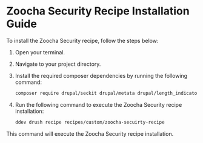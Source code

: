 # Zoocha Security Recipe Installation Guide

To install the Zoocha Security recipe, follow the steps below:

1. Open your terminal.
2. Navigate to your project directory.
3. Install the required composer dependencies by running the following command:

    ```sh
    composer require drupal/seckit drupal/metata drupal/length_indicator drupal/password_policy_history drupal/password_policy_length drupal/username_enumeration_prevention drupal/flood_control
    ```
4. Run the following command to execute the Zoocha Security recipe installation:

    ```sh
    ddev drush recipe recipes/custom/zoocha-secuirty-recipe
    ```

This command will execute the Zoocha Security recipe installation.
